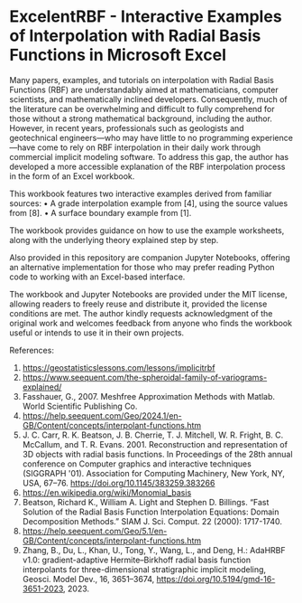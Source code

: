 # ExcelentRBF - Interactive Examples of Interpolation with Radial Basis Functions in Microsoft Excel

Many papers, examples, and tutorials on interpolation with Radial Basis Functions (RBF) are understandably aimed at mathematicians, computer scientists, and mathematically inclined developers. Consequently, much of the literature can be overwhelming and difficult to fully comprehend for those without a strong mathematical background, including the author. However, in recent years, professionals such as geologists and geotechnical engineers—who may have little to no programming experience—have come to rely on RBF interpolation in their daily work through commercial implicit modeling software.
To address this gap, the author has developed a more accessible explanation of the RBF interpolation process in the form of an Excel workbook.

This workbook features two interactive examples derived from familiar sources:
  • A grade interpolation example from [4], using the source values from [8].
  • A surface boundary example from [1].

The workbook provides guidance on how to use the example worksheets, along with the underlying theory explained step by step.

Also provided in this repository are companion Jupyter Notebooks, offering an alternative implementation for those who may prefer reading Python code to working with an Excel-based interface.

The workbook and Jupyter Notebooks are provided under the MIT license, allowing readers to freely reuse and distribute it, provided the license conditions are met. The author kindly requests acknowledgment of the original work and welcomes feedback from anyone who finds the workbook useful or intends to use it in their own projects.

References: <br>
1. https://geostatisticslessons.com/lessons/implicitrbf <br>
2. https://www.seequent.com/the-spheroidal-family-of-variograms-explained/	<br>
3. Fasshauer, G., 2007. Meshfree Approximation Methods with Matlab. World Scientific Publishing Co. <br>
4. https://help.seequent.com/Geo/2024.1/en-GB/Content/concepts/interpolant-functions.htm <br>
5. J. C. Carr, R. K. Beatson, J. B. Cherrie, T. J. Mitchell, W. R. Fright, B. C. McCallum, and T. R. Evans. 2001. Reconstruction and representation of 3D objects with radial basis functions. In Proceedings of the 28th annual conference on Computer graphics and interactive
    techniques (SIGGRAPH '01). Association for Computing Machinery, New York, NY, USA, 67–76. https://doi.org/10.1145/383259.383266	<br>
6. https://en.wikipedia.org/wiki/Monomial_basis <br>
7. Beatson, Richard K., William A. Light and Stephen D. Billings. “Fast Solution of the Radial Basis Function Interpolation Equations: Domain Decomposition Methods.” SIAM J. Sci. Comput. 22 (2000): 1717-1740. <br>
8. https://help.seequent.com/Geo/5.1/en-GB/Content/concepts/interpolant-functions.htm <br>
9. Zhang, B., Du, L., Khan, U., Tong, Y., Wang, L., and Deng, H.: AdaHRBF v1.0: gradient-adaptive Hermite–Birkhoff radial basis function interpolants for three-dimensional stratigraphic implicit modeling, Geosci. Model Dev., 16, 3651–3674, https://doi.org/10.5194/gmd-16-3651-2023, 2023.	
